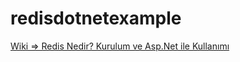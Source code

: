 # redisdotnetexample

<a href="/cumartesiolsun/redisdotnetexample/wiki/Redis-Nedir%3F-Kurulum-ve-Asp.Net-ile-Kullan%C4%B1m%C4%B1"><span>Wiki => Redis Nedir? Kurulum ve Asp.Net ile Kullanımı</span></a> 
